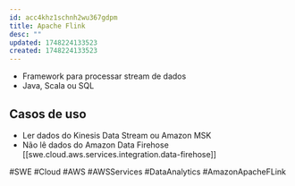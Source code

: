 ```yaml
---
id: acc4khz1schnh2wu367gdpm
title: Apache Flink
desc: ""
updated: 1748224133523
created: 1748224133523
---
```


- Framework para processar stream de dados
- Java, Scala ou SQL

## Casos de uso

- Ler dados do Kinesis Data Stream ou Amazon MSK
- Não lê dados do Amazon Data Firehose [[swe.cloud.aws.services.integration.data-firehose]]

#SWE #Cloud #AWS #AWSServices #DataAnalytics #AmazonApacheFLink
